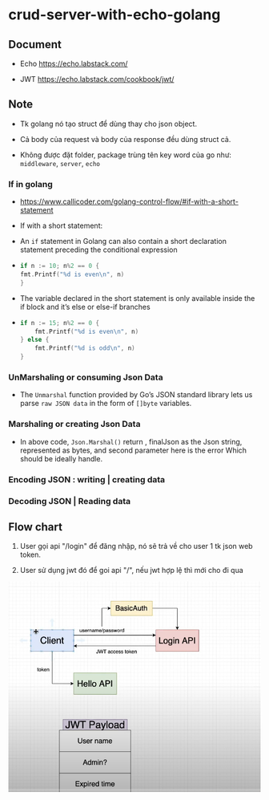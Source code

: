 # crud-server-with-echo-golang

## Document

-   Echo https://echo.labstack.com/

-   JWT https://echo.labstack.com/cookbook/jwt/

## Note

-   Tk golang nó tạo struct để dùng thay cho json object.

-   Cả body của request và body của response đều dùng struct cả.

-   Không được đặt folder, package trùng tên key word của go như: `middleware`, `server`, `echo`

### If in golang

-   https://www.callicoder.com/golang-control-flow/#if-with-a-short-statement
-   If with a short statement:

-   An `if` statement in Golang can also contain a short declaration statement preceding the conditional expression

-   ```Go
    if n := 10; n%2 == 0 {
    fmt.Printf("%d is even\n", n)
    }

    ```

-   The variable declared in the short statement is only available inside the if block and it’s else or else-if branches

-   ```Go
    if n := 15; n%2 == 0 {
        fmt.Printf("%d is even\n", n)
    } else {
        fmt.Printf("%d is odd\n", n)
    }

    ```

### UnMarshaling or consuming Json Data

-   The `Unmarshal` function provided by Go’s JSON standard library lets us parse `raw JSON data` in the form of `[]byte` variables.

### Marshaling or creating Json Data

-   In above code, `Json.Marshal()` return , finalJson as the Json string, represented as bytes, and second parameter here is the error Which should be ideally handle.

### Encoding JSON : writing | creating data

### Decoding JSON | Reading data

## Flow chart

1. User gọi api "/login" để đăng nhập, nó sẽ trả về cho user 1 tk json web token.

2. User sử dụng jwt đó để goi api "/", nếu jwt hợp lệ thì mới cho đi qua

![Flow chart](https://github.com/lephongplus2016/crud-server-with-echo-golang/blob/master/img/jwt_diagram.png?raw=true)

